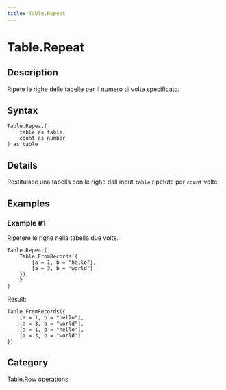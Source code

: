 ```yaml
---
title: Table.Repeat
---
```


# Table.Repeat


## Description

Ripete le righe delle tabelle per il numero di volte specificato.


## Syntax

```powerquery
Table.Repeat(
    table as table,
    count as number
) as table
```


## Details

Restituisce una tabella con le righe dall'input <code>table</code> ripetute per <code>count</code> volte.


## Examples

### Example #1 
Ripetere le righe nella tabella due volte.
```powerquery
Table.Repeat(
    Table.FromRecords({
        [a = 1, b = "hello"],
        [a = 3, b = "world"]
    }),
    2
)
```

Result: 
```powerquery
Table.FromRecords({
    [a = 1, b = "hello"],
    [a = 3, b = "world"],
    [a = 1, b = "hello"],
    [a = 3, b = "world"]
})
```




## Category
Table.Row operations
